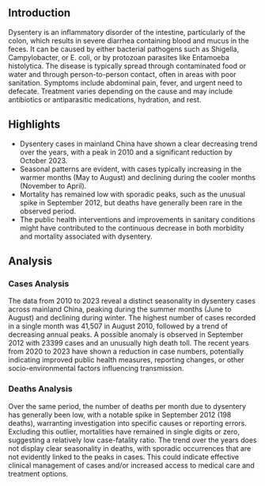 
## Introduction

Dysentery is an inflammatory disorder of the intestine, particularly of the colon, which results in severe diarrhea containing blood and mucus in the feces. It can be caused by either bacterial pathogens such as Shigella, Campylobacter, or E. coli, or by protozoan parasites like Entamoeba histolytica. The disease is typically spread through contaminated food or water and through person-to-person contact, often in areas with poor sanitation. Symptoms include abdominal pain, fever, and urgent need to defecate. Treatment varies depending on the cause and may include antibiotics or antiparasitic medications, hydration, and rest.

## Highlights

- Dysentery cases in mainland China have shown a clear decreasing trend over the years, with a peak in 2010 and a significant reduction by October 2023. <br/>
- Seasonal patterns are evident, with cases typically increasing in the warmer months (May to August) and declining during the cooler months (November to April). <br/>
- Mortality has remained low with sporadic peaks, such as the unusual spike in September 2012, but deaths have generally been rare in the observed period. <br/>
- The public health interventions and improvements in sanitary conditions might have contributed to the continuous decrease in both morbidity and mortality associated with dysentery. <br/>

## Analysis

### Cases Analysis
The data from 2010 to 2023 reveal a distinct seasonality in dysentery cases across mainland China, peaking during the summer months (June to August) and declining during winter. The highest number of cases recorded in a single month was 41,507 in August 2010, followed by a trend of decreasing annual peaks. A possible anomaly is observed in September 2012 with 23399 cases and an unusually high death toll. The recent years from 2020 to 2023 have shown a reduction in case numbers, potentially indicating improved public health measures, reporting changes, or other socio-environmental factors influencing transmission.

### Deaths Analysis
Over the same period, the number of deaths per month due to dysentery has generally been low, with a notable spike in September 2012 (198 deaths), warranting investigation into specific causes or reporting errors. Excluding this outlier, mortalities have remained in single digits or zero, suggesting a relatively low case-fatality ratio. The trend over the years does not display clear seasonality in deaths, with sporadic occurrences that are not evidently linked to the peaks in cases. This could indicate effective clinical management of cases and/or increased access to medical care and treatment options.
